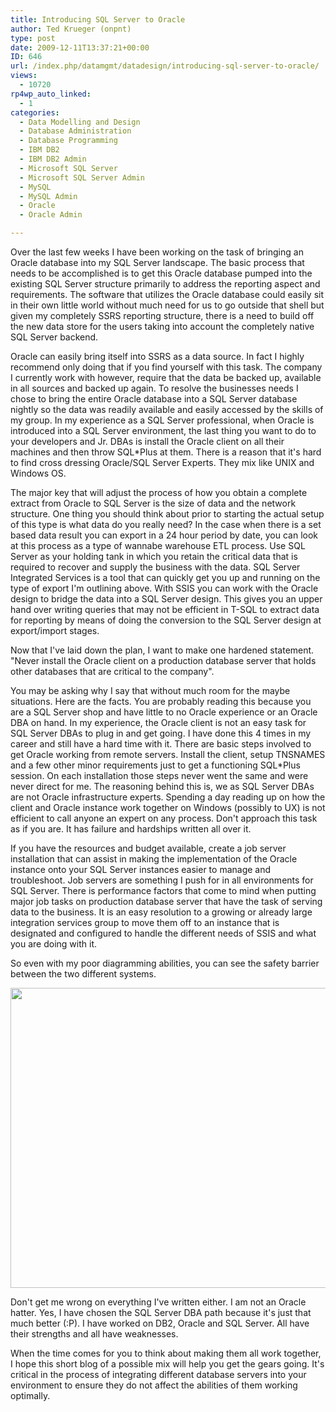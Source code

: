 ```yaml
---
title: Introducing SQL Server to Oracle
author: Ted Krueger (onpnt)
type: post
date: 2009-12-11T13:37:21+00:00
ID: 646
url: /index.php/datamgmt/datadesign/introducing-sql-server-to-oracle/
views:
  - 10720
rp4wp_auto_linked:
  - 1
categories:
  - Data Modelling and Design
  - Database Administration
  - Database Programming
  - IBM DB2
  - IBM DB2 Admin
  - Microsoft SQL Server
  - Microsoft SQL Server Admin
  - MySQL
  - MySQL Admin
  - Oracle
  - Oracle Admin

---
```

Over the last few weeks I have been working on the task of bringing an Oracle database into my SQL Server landscape. The basic process that needs to be accomplished is to get this Oracle database pumped into the existing SQL Server structure primarily to address the reporting aspect and requirements. The software that utilizes the Oracle database could easily sit in their own little world without much need for us to go outside that shell but given my completely SSRS reporting structure, there is a need to build off the new data store for the users taking into account the completely native SQL Server backend.

Oracle can easily bring itself into SSRS as a data source. In fact I highly recommend only doing that if you find yourself with this task. The company I currently work with however, require that the data be backed up, available in all sources and backed up again. To resolve the businesses needs I chose to bring the entire Oracle database into a SQL Server database nightly so the data was readily available and easily accessed by the skills of my group. In my experience as a SQL Server professional, when Oracle is introduced into a SQL Server environment, the last thing you want to do to your developers and Jr. DBAs is install the Oracle client on all their machines and then throw SQL*Plus at them. There is a reason that it's hard to find cross dressing Oracle/SQL Server Experts. They mix like UNIX and Windows OS.

The major key that will adjust the process of how you obtain a complete extract from Oracle to SQL Server is the size of data and the network structure. One thing you should think about prior to starting the actual setup of this type is what data do you really need? In the case when there is a set based data result you can export in a 24 hour period by date, you can look at this process as a type of wannabe warehouse ETL process. Use SQL Server as your holding tank in which you retain the critical data that is required to recover and supply the business with the data. SQL Server Integrated Services is a tool that can quickly get you up and running on the type of export I'm outlining above. With SSIS you can work with the Oracle design to bridge the data into a SQL Server design. This gives you an upper hand over writing queries that may not be efficient in T-SQL to extract data for reporting by means of doing the conversion to the SQL Server design at export/import stages.

Now that I've laid down the plan, I want to make one hardened statement. "Never install the Oracle client on a production database server that holds other databases that are critical to the company".

You may be asking why I say that without much room for the maybe situations. Here are the facts. You are probably reading this because you are a SQL Server shop and have little to no Oracle experience or an Oracle DBA on hand. In my experience, the Oracle client is not an easy task for SQL Server DBAs to plug in and get going. I have done this 4 times in my career and still have a hard time with it. There are basic steps involved to get Oracle working from remote servers. Install the client, setup TNSNAMES and a few other minor requirements just to get a functioning SQL*Plus session. On each installation those steps never went the same and were never direct for me. The reasoning behind this is, we as SQL Server DBAs are not Oracle infrastructure experts. Spending a day reading up on how the client and Oracle instance work together on Windows (possibly to UX) is not efficient to call anyone an expert on any process. Don't approach this task as if you are. It has failure and hardships written all over it. 

If you have the resources and budget available, create a job server installation that can assist in making the implementation of the Oracle instance onto your SQL Server instances easier to manage and troubleshoot. Job servers are something I push for in all environments for SQL Server. There is performance factors that come to mind when putting major job tasks on production database server that have the task of serving data to the business. It is an easy resolution to a growing or already large integration services group to move them off to an instance that is designated and configured to handle the different needs of SSIS and what you are doing with it.

So even with my poor diagramming abilities, you can see the safety barrier between the two different systems. 

<div class="image_block">
  <img src="/wp-content/uploads/blogs/DataMgmt//job_diagram.gif" alt="" title="" width="540" height="480" />
</div>

Don't get me wrong on everything I've written either. I am not an Oracle hatter. Yes, I have chosen the SQL Server DBA path because it's just that much better (:P). I have worked on DB2, Oracle and SQL Server. All have their strengths and all have weaknesses. 

When the time comes for you to think about making them all work together, I hope this short blog of a possible mix will help you get the gears going. It's critical in the process of integrating different database servers into your environment to ensure they do not affect the abilities of them working optimally.